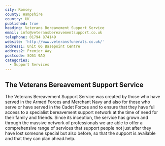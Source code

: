 ```yaml
---
city: Romsey
county: Hampshire
country: UK
published: true
heading: Veterans Bereavement Support Service
email: info@veteransbereavementsupport.co.uk
telephone: 01794 874149
website: 'http://www.veteransfunerals.co.uk/'
address1: Unit 66 Basepoint Centre
address2: Premier Way
postcode: SO51 9AQ
categories:
  - Support Services
---
```

## The Veterans Bereavement Support Service

The Veterans Bereavement Support Service was created by those who have served in the Armed Forces and Merchant Navy  and also for those who serve or have served in the Cadet Forces and to ensure that they have full access to a specialist bereavement support network at the time of need for their family and friends. Since its inception, the service has grown and through the massive network of professionals we are able to offer a comprehensive range of services that support people not just after they have lost someone special but also before, so that the support is available and that they can plan ahead.help.
